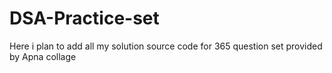 # DSA-Practice-set
Here i plan to  add  all my solution source code for 365 question set provided by Apna collage
